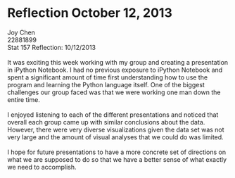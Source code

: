 Reflection October 12, 2013
===========
Joy Chen<br>
22881899<br>
Stat 157 Reflection: 10/12/2013 
<br><br>
It was exciting this week working with my group and creating a presentation in iPython Notebook. I had no previous exposure to iPython Notebook and spent a significant amount of time first understanding how to use the program and learning the Python language itself. One of the biggest challenges our group faced was that we were working one man down the entire time. <br><br>
I enjoyed listening to each of the different presentations and noticed that overall each group came up with similar conclusions about the data. However, there were very diverse visualizations given the data set was not very large and the amount of visual analyses that we could do was limited. 
<br><br>
I hope for future presentations to have a more concrete set of directions on what we are supposed to do so that we have a better sense of what exactly we need to accomplish. 
